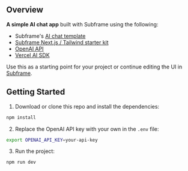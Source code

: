## Overview

**A simple AI chat app** built with Subframe using the following:

- Subframe's [AI chat template](https://www.subframe.com/templates/ai-chat)
- [Subframe Next.js / Tailwind starter kit](https://github.com/SubframeApp/subframe-nextjs-starter-kit)
- [OpenAI API](https://platform.openai.com/)
- [Vercel AI SDK](https://sdk.vercel.ai/)

Use this as a starting point for your project or continue editing the UI in [Subframe](https://subframe.com).

## Getting Started

1. Download or clone this repo and install the dependencies:

```bash
npm install
```

2. Replace the OpenAI API key with your own in the `.env` file:

```bash
export OPENAI_API_KEY=your-api-key
```

3. Run the project:

```bash
npm run dev
```
